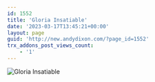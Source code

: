 ```yaml
---
id: 1552
title: 'Gloria Insatiable'
date: '2023-03-17T13:45:21+00:00'
layout: page
guid: 'http://new.andydixon.com/?page_id=1552'
trx_addons_post_views_count:
    - '1'
---
```


![Gloria Insatiable](https://i0.wp.com/assets.g8x2.ldn.idrivee2-23.com/posters/Gloria%20Insatiable%2001.jpg?w=1200&ssl=1 "Gloria Insatiable")